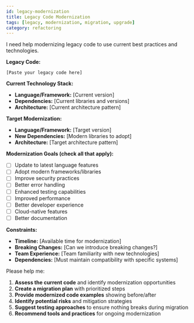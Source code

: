 ```yaml
---
id: legacy-modernization
title: Legacy Code Modernization
tags: [legacy, modernization, migration, upgrade]
category: refactoring
---
```


I need help modernizing legacy code to use current best practices and technologies.

**Legacy Code:**
```
[Paste your legacy code here]
```

**Current Technology Stack:**
- **Language/Framework:** [Current version]
- **Dependencies:** [Current libraries and versions]
- **Architecture:** [Current architecture pattern]

**Target Modernization:**
- **Language/Framework:** [Target version]
- **New Dependencies:** [Modern libraries to adopt]
- **Architecture:** [Target architecture pattern]

**Modernization Goals (check all that apply):**
- [ ] Update to latest language features
- [ ] Adopt modern frameworks/libraries
- [ ] Improve security practices
- [ ] Better error handling
- [ ] Enhanced testing capabilities
- [ ] Improved performance
- [ ] Better developer experience
- [ ] Cloud-native features
- [ ] Better documentation

**Constraints:**
- **Timeline:** [Available time for modernization]
- **Breaking Changes:** [Can we introduce breaking changes?]
- **Team Experience:** [Team familiarity with new technologies]
- **Dependencies:** [Must maintain compatibility with specific systems]

Please help me:
1. **Assess the current code** and identify modernization opportunities
2. **Create a migration plan** with prioritized steps
3. **Provide modernized code examples** showing before/after
4. **Identify potential risks** and mitigation strategies
5. **Suggest testing approaches** to ensure nothing breaks during migration
6. **Recommend tools and practices** for ongoing modernization